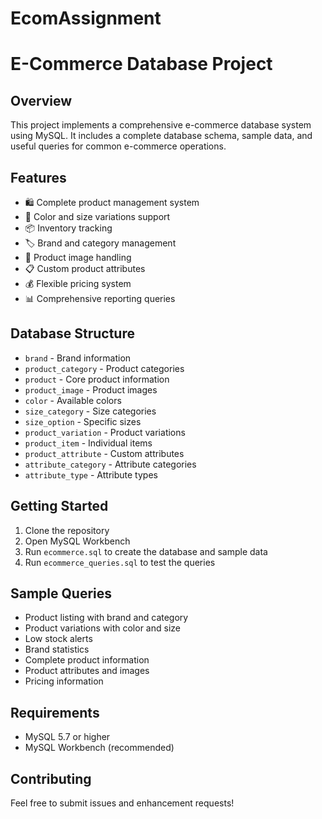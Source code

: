 # EcomAssignment
# E-Commerce Database Project

## Overview
This project implements a comprehensive e-commerce database system using MySQL. It includes a complete database schema, sample data, and useful queries for common e-commerce operations.

## Features
- 🛍️ Complete product management system
- 🎨 Color and size variations support
- 📦 Inventory tracking
- 🏷️ Brand and category management
- 📸 Product image handling
- 📋 Custom product attributes
- 💰 Flexible pricing system
- 📊 Comprehensive reporting queries

## Database Structure
- `brand` - Brand information
- `product_category` - Product categories
- `product` - Core product information
- `product_image` - Product images
- `color` - Available colors
- `size_category` - Size categories
- `size_option` - Specific sizes
- `product_variation` - Product variations
- `product_item` - Individual items
- `product_attribute` - Custom attributes
- `attribute_category` - Attribute categories
- `attribute_type` - Attribute types

## Getting Started
1. Clone the repository
2. Open MySQL Workbench
3. Run `ecommerce.sql` to create the database and sample data
4. Run `ecommerce_queries.sql` to test the queries

## Sample Queries
- Product listing with brand and category
- Product variations with color and size
- Low stock alerts
- Brand statistics
- Complete product information
- Product attributes and images
- Pricing information

## Requirements
- MySQL 5.7 or higher
- MySQL Workbench (recommended)

## Contributing
Feel free to submit issues and enhancement requests!
